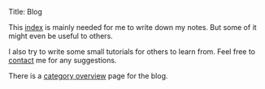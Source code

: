 Title: Blog

This [index](/blog_index.html) is mainly needed for me to write down my notes. But some of it
might even be useful to others.

I also try to write some small tutorials for others to learn from. Feel free to [contact](/pages/contact.md) me for any suggestions.

There is a [category overview](/categories.html)  page for the blog.

